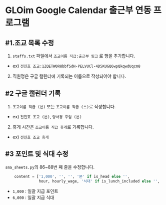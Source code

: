 # GLOim Google Calendar 출근부 연동 프로그램

## #1.조교 목록 수정
1. `staffs.txt` 파일에서 `조교이름 직급:출근부 링크` 로 행을 추가합니다.
- ex) `전진호 조교:1ZQETW0R8bbfSdH-PELVUCl-4D5KUGQ6wpQkqwdUqcm8`

2. 직원명은 구글 캘린더에 기록되는 이름으로 작성되어야 합니다.

## #2 구글 캘린더 기록
1. `조교이름 직급 (본)` 또는 `조교이름 직급 (스)`로 작성합니다.
- ex) `전진호 조교 (본)`, `양서경 주임 (본)`

2. 휴게 시간은 `조교이름 직급 휴게`로 기록합니다.
- ex) `전진호 조교 휴게`

## #3 포인트 및 식대 수정
`sma_sheets.py`의 86~88번 째 줄을 수정합니다.

````python
    content = ['1,000', '', '', '본' if is_head else '',
               hour, hourly_wage, '식대' if is_lunch_included else '', '', '6,000' if is_lunch_included else '']
````
- `1,000` : 일괄 지급 포인트
- `6,000` : 일괄 지급 식대




